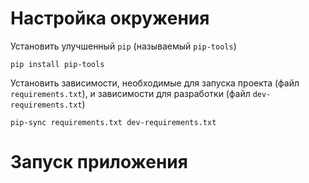 # Настройка окружения

Установить улучшенный `pip` (называемый `pip-tools`)

```
pip install pip-tools
```

Установить зависимости, необходимые для запуска проекта (файл `requirements.txt`), и зависимости для разработки (файл `dev-requirements.txt`)

```
pip-sync requirements.txt dev-requirements.txt
```
# Запуск приложения

```bash
```

